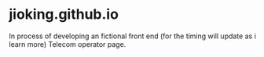 # jioking.github.io
In process of developing an fictional front end (for the timing will update as i learn more) Telecom operator page.
